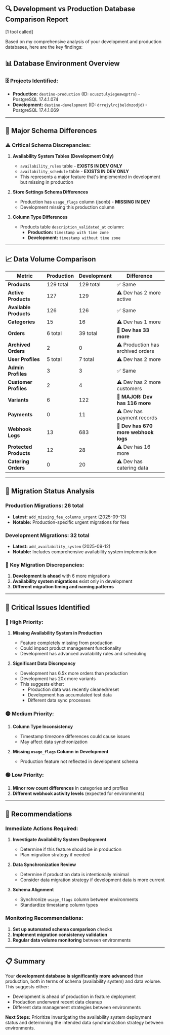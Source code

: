 ## 🔍 **Development vs Production Database Comparison Report**

[1 tool called]

Based on my comprehensive analysis of your development and production databases, here are the key findings:

## **📊 Database Environment Overview**

### **🗄️ Projects Identified:**

- **Production:** `destino-production` (ID: `ocusztulyiegeawqptrs`) - PostgreSQL 17.4.1.074
- **Development:** `destino-development` (ID: `drrejylrcjbeldnzodjd`) - PostgreSQL 17.4.1.069

---

## **🔧 Major Schema Differences**

### **⚠️ Critical Schema Discrepancies:**

1. **Availability System Tables (Development Only)**
   - `availability_rules` table - **EXISTS IN DEV ONLY**
   - `availability_schedule` table - **EXISTS IN DEV ONLY**
   - This represents a major feature that's implemented in development but missing in production

2. **Store Settings Schema Differences**
   - Production has `usage_flags` column (jsonb) - **MISSING IN DEV**
   - Development missing this production column

3. **Column Type Differences**
   - Products table `description_validated_at` column:
     - **Production:** `timestamp with time zone`
     - **Development:** `timestamp without time zone`

---

## **📈 Data Volume Comparison**

| **Metric**             | **Production** | **Development** | **Difference**                       |
| ---------------------- | -------------- | --------------- | ------------------------------------ |
| **Products**           | 129 total      | 129 total       | ✅ Same                              |
| **Active Products**    | 127            | 129             | ⚠️ Dev has 2 more active             |
| **Available Products** | 126            | 126             | ✅ Same                              |
| **Categories**         | 15             | 16              | ⚠️ Dev has 1 more                    |
| **Orders**             | 6 total        | 39 total        | 🔴 **Dev has 33 more**               |
| **Archived Orders**    | 2              | 0               | ⚠️ Production has archived orders    |
| **User Profiles**      | 5 total        | 7 total         | ⚠️ Dev has 2 more                    |
| **Admin Profiles**     | 3              | 3               | ✅ Same                              |
| **Customer Profiles**  | 2              | 4               | ⚠️ Dev has 2 more customers          |
| **Variants**           | 6              | 122             | 🔴 **MAJOR: Dev has 116 more**       |
| **Payments**           | 0              | 11              | ⚠️ Dev has payment records           |
| **Webhook Logs**       | 13             | 683             | 🔴 **Dev has 670 more webhook logs** |
| **Protected Products** | 12             | 28              | ⚠️ Dev has 16 more                   |
| **Catering Orders**    | 0              | 20              | ⚠️ Dev has catering data             |

---

## **🔄 Migration Status Analysis**

### **Production Migrations:** 26 total

- **Latest:** `add_missing_fee_columns_urgent` (2025-09-13)
- **Notable:** Production-specific urgent migrations for fees

### **Development Migrations:** 32 total

- **Latest:** `add_availability_system` (2025-09-12)
- **Notable:** Includes comprehensive availability system implementation

### **🚨 Key Migration Discrepancies:**

1. **Development is ahead** with 6 more migrations
2. **Availability system migrations** exist only in development
3. **Different migration timing and naming patterns**

---

## **🎯 Critical Issues Identified**

### **🔴 High Priority:**

1. **Missing Availability System in Production**
   - Feature completely missing from production
   - Could impact product management functionality
   - Development has advanced availability rules and scheduling

2. **Significant Data Discrepancy**
   - Development has 6.5x more orders than production
   - Development has 20x more variants
   - This suggests either:
     - Production data was recently cleaned/reset
     - Development has accumulated test data
     - Different data sync processes

### **🟡 Medium Priority:**

1. **Column Type Inconsistency**
   - Timestamp timezone differences could cause issues
   - May affect data synchronization

2. **Missing `usage_flags` Column in Development**
   - Production feature not reflected in development schema

### **🟢 Low Priority:**

1. **Minor row count differences** in categories and profiles
2. **Different webhook activity levels** (expected for environments)

---

## **🔮 Recommendations**

### **Immediate Actions Required:**

1. **Investigate Availability System Deployment**
   - Determine if this feature should be in production
   - Plan migration strategy if needed

2. **Data Synchronization Review**
   - Determine if production data is intentionally minimal
   - Consider data migration strategy if development data is more current

3. **Schema Alignment**
   - Synchronize `usage_flags` column between environments
   - Standardize timestamp column types

### **Monitoring Recommendations:**

1. **Set up automated schema comparison** checks
2. **Implement migration consistency validation**
3. **Regular data volume monitoring** between environments

---

## **📋 Summary**

Your **development database is significantly more advanced** than production, both in terms of schema (availability system) and data volume. This suggests either:

- Development is ahead of production in feature deployment
- Production underwent recent data cleanup
- Different data management strategies between environments

**Next Steps:** Prioritize investigating the availability system deployment status and determining the intended data synchronization strategy between environments.
